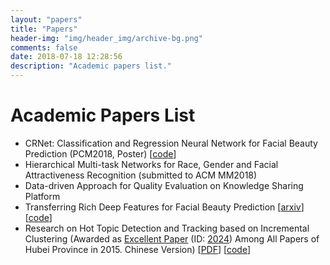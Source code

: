 ```yaml
---
layout: "papers"
title: "Papers"
header-img: "img/header_img/archive-bg.png"
comments: false
date: 2018-07-18 12:28:56
description: "Academic papers list."
---
```

# Academic Papers List
* CRNet: Classification and Regression Neural Network for Facial Beauty Prediction (PCM2018, Poster) [[code](https://github.com/lucasxlu/CRNet.git)]  
* Hierarchical Multi-task Networks for Race, Gender and Facial Attractiveness Recognition (submitted to ACM MM2018)  
* Data-driven Approach for Quality Evaluation on Knowledge Sharing Platform    
* Transferring Rich Deep Features for Facial Beauty Prediction [[arxiv](https://arxiv.org/abs/1803.07253)] [[code](https://github.com/lucasxlu/TransFBP.git)]  
* Research on Hot Topic Detection and Tracking based on Incremental Clustering (Awarded as [Excellent Paper](http://www.hbe.gov.cn/content.php?id=12717) (ID: [2024](http://hbxw.e21.edu.cn/e21sqlimg//file/201512/fff20151224164931_675715070.xls)) Among All Papers of Hubei Province in 2015. Chinese Version) [[PDF](https://lucasxlu.github.io/blog/about/Undergraduate_Thesis_2015_LuXu.pdf)] [[code](https://github.com/xuludev/System.git)]  
